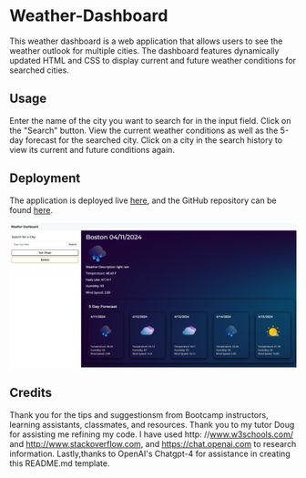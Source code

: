 # Weather-Dashboard 

This weather dashboard is a web application that allows users to see the weather outlook for multiple cities. The dashboard features dynamically updated HTML and CSS to display current and future weather conditions for searched cities.

## Usage

Enter the name of the city you want to search for in the input field.
Click on the "Search" button.
View the current weather conditions as well as the 5-day forecast for the searched city.
Click on a city in the search history to view its current and future conditions again.

## Deployment

The application is deployed live [here](https://lepalmer01.github.io/Weather-Dash/), and the GitHub repository can be found [here](https://github.com/lepalmer01/Weather-Dash).

<img src = "assets/images/Screen Shot 2024-04-11 at 11.32.18 AM.png" >

## Credits
Thank you for the tips and suggestionsm from Bootcamp instructors, learning assistants, classmates, and resources. Thank you to my tutor Doug for assisting me refining my code. I have used http: //www.w3schools.com/ and http://www.stackoverflow.com, and https://chat.openai.com to research information. Lastly,thanks to OpenAI's Chatgpt-4 for assistance in creating this README.md template. 